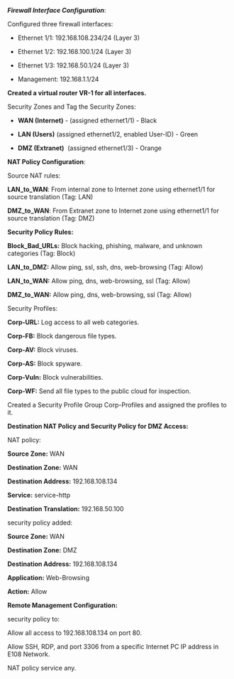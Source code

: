 ___Firewall Interface Configuration___:

Configured three firewall interfaces:

- Ethernet 1/1: 192.168.108.234/24 (Layer 3)
  
- Ethernet 1/2: 192.168.100.1/24 (Layer 3)
  
- Ethernet 1/3: 192.168.50.1/24 (Layer 3)
  
- Management: 192.168.1.1/24
  

__Created a virtual router VR-1 for all interfaces.__

Security Zones and Tag the Security Zones:

- __WAN (Internet)__ - (assigned ethernet1/1) - Black
  
- __LAN (Users)__ (assigned ethernet1/2, enabled User-ID) - Green
  
- __DMZ (Extranet)__  (assigned ethernet1/3) - Orange
  

__NAT Policy Configuration__:

Source NAT rules:

__LAN_to_WAN__: From internal zone to Internet zone using ethernet1/1 for source translation (Tag: LAN)

__DMZ_to_WAN__: From Extranet zone to Internet zone using ethernet1/1 for source translation (Tag: DMZ)

__Security Policy Rules:__

__Block_Bad_URLs:__ Block hacking, phishing, malware, and unknown categories (Tag: Block)

__LAN_to_DMZ:__ Allow ping, ssl, ssh, dns, web-browsing (Tag: Allow)

__LAN_to_WAN:__ Allow ping, dns, web-browsing, ssl (Tag: Allow)

__DMZ_to_WAN:__ Allow ping, dns, web-browsing, ssl (Tag: Allow)


Security Profiles:

__Corp-URL:__ Log access to all web categories.

__Corp-FB:__ Block dangerous file types.

__Corp-AV:__ Block viruses.

__Corp-AS:__ Block spyware.

__Corp-Vuln:__ Block vulnerabilities.

__Corp-WF:__ Send all file types to the public cloud for inspection.

Created a Security Profile Group Corp-Profiles and assigned the profiles to it.


__Destination NAT Policy and Security Policy for DMZ Access:__

NAT policy:

__Source Zone:__ WAN

__Destination Zone:__ WAN

__Destination Address:__ 192.168.108.134

__Service:__ service-http

__Destination Translation:__ 192.168.50.100

security policy added:

__Source Zone:__ WAN

__Destination Zone:__ DMZ

__Destination Address:__ 192.168.108.134

__Application:__ Web-Browsing

__Action:__ Allow

__Remote Management Configuration:__

security policy to:

Allow all access to 192.168.108.134 on port 80.

Allow SSH, RDP, and port 3306 from a specific Internet PC IP address in E108 Network.

 NAT policy service any.


